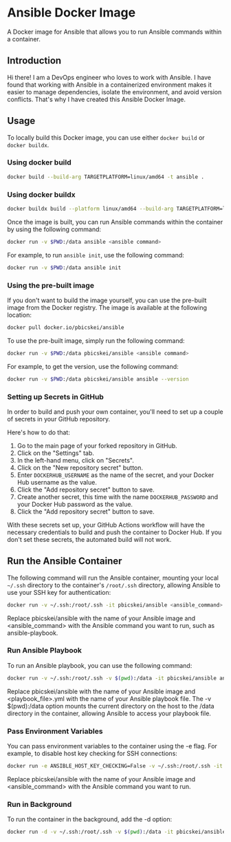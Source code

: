 # Ansible Docker Image

A Docker image for Ansible that allows you to run Ansible commands within a container.

## Introduction

Hi there! I am a DevOps engineer who loves to work with Ansible. I have found that working with Ansible in a containerized environment makes it easier to manage dependencies, isolate the environment, and avoid version conflicts. That's why I have created this Ansible Docker Image.

## Usage

To locally build this Docker image, you can use either `docker build` or `docker buildx`.

### Using docker build

```bash
docker build --build-arg TARGETPLATFORM=linux/amd64 -t ansible .
```

### Using docker buildx

```bash
docker buildx build --platform linux/amd64 --build-arg TARGETPLATFORM=linux/amd64 -t ansible .
```

Once the image is built, you can run Ansible commands within the container by using the following command:

```bash
docker run -v $PWD:/data ansible <ansible command>
```

For example, to run `ansible init`, use the following command:

```bash
docker run -v $PWD:/data ansible init
```

### Using the pre-built image

If you don't want to build the image yourself, you can use the pre-built image from the Docker registry. The image is available at the following location:

```bash
docker pull docker.io/pbicskei/ansible
```

To use the pre-built image, simply run the following command:

```bash
docker run -v $PWD:/data pbicskei/ansible <ansible command>
```

For example, to get the version, use the following command:

```bash
docker run -v $PWD:/data pbicskei/ansible ansible --version
```

### Setting up Secrets in GitHub

In order to build and push your own container, you'll need to set up a couple of secrets in your GitHub repository.

Here's how to do that:

1. Go to the main page of your forked repository in GitHub.
2. Click on the "Settings" tab.
3. In the left-hand menu, click on "Secrets".
4. Click on the "New repository secret" button.
5. Enter `DOCKERHUB_USERNAME` as the name of the secret, and your Docker Hub username as the value.
6. Click the "Add repository secret" button to save.
7. Create another secret, this time with the name `DOCKERHUB_PASSWORD` and your Docker Hub password as the value.
8. Click the "Add repository secret" button to save.

With these secrets set up, your GitHub Actions workflow will have the necessary credentials to build and push the container to Docker Hub. If you don't set these secrets, the automated build will not work.

## Run the Ansible Container

The following command will run the Ansible container, mounting your local `~/.ssh` directory to the container's `/root/.ssh` directory, allowing Ansible to use your SSH key for authentication:

```bash
docker run -v ~/.ssh:/root/.ssh -it pbicskei/ansible <ansible_command>
```

Replace pbicskei/ansible with the name of your Ansible image and <ansible_command> with the Ansible command you want to run, such as ansible-playbook.

### Run Ansible Playbook

To run an Ansible playbook, you can use the following command:

```bash
docker run -v ~/.ssh:/root/.ssh -v $(pwd):/data -it pbicskei/ansible ansible-playbook /data/<playbook_file>.yml
```

Replace pbicskei/ansible with the name of your Ansible image and <playbook_file>.yml with the name of your Ansible playbook file. The -v $(pwd):/data option mounts the current directory on the host to the /data directory in the container, allowing Ansible to access your playbook file.

### Pass Environment Variables

You can pass environment variables to the container using the -e flag. For example, to disable host key checking for SSH connections:

```bash
docker run -e ANSIBLE_HOST_KEY_CHECKING=False -v ~/.ssh:/root/.ssh -it pbicskei/ansible <ansible_command>
```

Replace pbicskei/ansible with the name of your Ansible image and <ansible_command> with the Ansible command you want to run.

### Run in Background

To run the container in the background, add the -d option:

```bash
docker run -d -v ~/.ssh:/root/.ssh -v $(pwd):/data -it pbicskei/ansible ansible-playbook /data/<playbook_file>.yml
```
